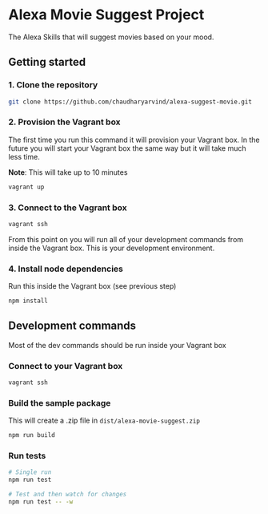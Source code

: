 # Alexa Movie Suggest Project

The Alexa Skills that will suggest movies based on your mood.

## Getting started

### 1. Clone the repository

```bash
git clone https://github.com/chaudharyarvind/alexa-suggest-movie.git
```

### 2. Provision the Vagrant box

The first time you run this command it will provision your Vagrant box. 
In the future you will start your Vagrant box the same way but it will
take much less time.

**Note**: This will take up to 10 minutes

```bash
vagrant up
```



### 3. Connect to the Vagrant box

```bash
vagrant ssh
```

From this point on you will run all of your development commands from
inside the Vagrant box. This is your development environment.

### 4. Install node dependencies

Run this inside the Vagrant box (see previous step)

```bash
npm install
```

## Development commands

Most of the dev commands should be run inside your Vagrant box

### Connect to your Vagrant box

```bash
vagrant ssh
```

### Build the sample package

This will create a .zip file in `dist/alexa-movie-suggest.zip`

```bash
npm run build
```

### Run tests

```bash
# Single run
npm run test

# Test and then watch for changes
npm run test -- -w
```
